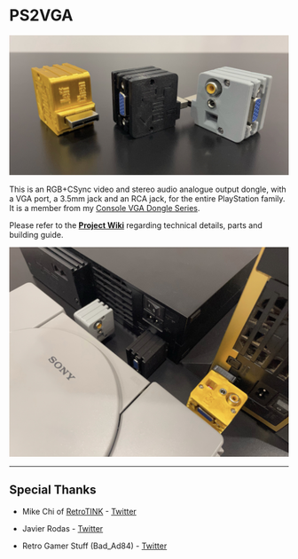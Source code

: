 # PS2VGA

<img src="./Pics/ps2vga_cover.jpg" width=800>


This is an RGB+CSync video and stereo audio analogue output dongle, with a VGA port, a 3.5mm jack and an RCA jack, for the entire PlayStation family. It is a member from my [Console VGA Dongle Series](https://github.com/jeffqchen/Console-VGA-Dongle-Series).

Please refer to the **[Project Wiki](https://github.com/jeffqchen/PS2VGA/wiki)** regarding technical details, parts and building guide.

<img src="./Pics/ps2vga_group.jpg" width=800>

---------
## Special Thanks

- Mike Chi of [RetroTINK](https://www.retrotink.com) - [Twitter](https://twitter.com/retrotink2)

- Javier Rodas - [Twitter](https://twitter.com/JaviRodasG)

- Retro Gamer Stuff (Bad_Ad84) - [Twitter](https://twitter.com/RetroGamerStuff)
